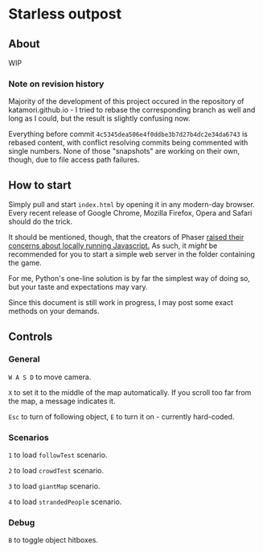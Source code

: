 # Starless outpost

## About

WIP

### Note on revision history

Majority of the development of this project occured in the repository of katamori.github.io - I tried to rebase the corresponding branch as well and long as I could, but the result is slightly confusing now.

Everything before commit `4c5345dea506e4f0ddbe3b7d27b4dc2e34da6743` is rebased content, with conflict resolving commits being commented with single numbers. None of those "snapshots" are working on their own, though, due to file access path failures.


## How to start

Simply pull and start `index.html` by opening it in any modern-day browser. Every recent release of Google Chrome, Mozilla Firefox, Opera and Safari should do the trick.

It should be mentioned, though, that the creators of Phaser [raised their concerns about locally running Javascript.](http://phaser.io/tutorials/getting-started) As such, it *might* be recommended for you to start a simple web server in the folder containing the game.

For me, Python's one-line solution is by far the simplest way of doing so, but your taste and expectations may vary.

Since this document is still work in progress, I may post some exact methods on your demands.

## Controls

### General

`W A S D` to move camera.

`X` to set it to the middle of the map automatically. If you scroll too far from the map, a message indicates it.

`Esc` to turn of following object, `E` to turn it on - currently hard-coded.

### Scenarios

`1` to load `followTest` scenario.

`2` to load `crowdTest` scenario.

`3` to load `giantMap` scenario.

`4` to load `strandedPeople` scenario.

### Debug

`B` to toggle object hitboxes.


